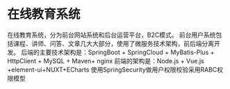 # 在线教育系统

在线教育系统，分为前台网站系统和后台运营平台，B2C模式。
前台用户系统包括课程、讲师、问答、文章几大大部分，使用了微服务技术架构，前后端分离开发。
后端的主要技术架构是：SpringBoot + SpringCloud + MyBatis-Plus + HttpClient + MySQL +
Maven+ nginx
前端的架构是：Node.js + Vue.js +element-ui+NUXT+ECharts
使用SpringSecurity做用户权限校验采用RABC权限模型
